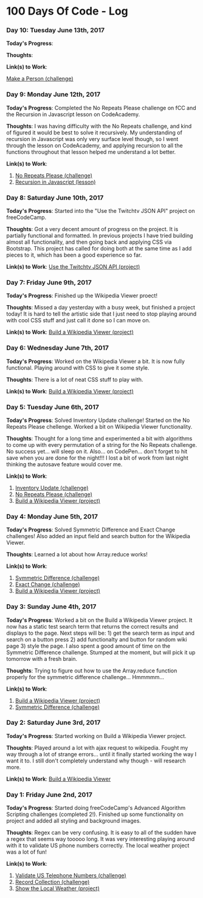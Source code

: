 # 100 Days Of Code - Log

### Day 10: Tuesday June 13th, 2017

**Today's Progress**:

**Thoughts**:

**Link(s) to Work**:

[Make a Person (challenge)](https://www.freecodecamp.com/challenges/make-a-person)


### Day 9: Monday June 12th, 2017

**Today's Progress**: Completed the No Repeats Please challenge on fCC and the Recursion in Javascript lesson on CodeAcademy.

**Thoughts**: I was having difficulty with the No Repeats challenge, and kind of figured it would be best to solve it recursively. My understanding of recursion in Javascript was only very surface level though, so I went through the lesson on CodeAcademy, and applying recursion to all the functions throughout that lesson helped me understand a lot better. 

**Link(s) to Work**:
1. [No Repeats Please (challenge)](https://www.freecodecamp.com/challenges/no-repeats-please)
2. [Recursion in Javascript (lesson)](https://www.codecademy.com/courses/javascript-lesson-205/0/1)

### Day 8: Saturday June 10th, 2017

**Today's Progress**: Started into the "Use the Twitchtv JSON API" project on freeCodeCamp.

**Thoughts**: Got a very decent amount of progress on the project. It is partially functional and formatted. In previous projects I have tried building almost all functionality, and then going back and applying CSS via Bootstrap. This project has called for doing both at the same time as I add pieces to it, which has been a good experience so far.

**Link(s) to Work**:
[Use the Twitchtv JSON API (project)](https://codepen.io/Sandbin42/full/qjZNxz/)

### Day 7: Friday June 9th, 2017

**Today's Progress**: Finished up the Wikipedia Viewer proect!

**Thoughts**: Missed a day yesterday with a busy week, but finished a project today! It is hard to tell the artistic side that I just need to stop playing around with cool CSS stuff and just call it done so I can move on.

**Link(s) to Work**:
[Build a Wikipedia Viewer (project)](https://codepen.io/Sandbin42/full/wevYer/)

### Day 6: Wednesday June 7th, 2017

**Today's Progress**: Worked on the Wikipedia Viewer a bit. It is now fully functional. Playing around with CSS to give it some style.

**Thoughts**: There is a lot of neat CSS stuff to play with.

**Link(s) to Work**:
[Build a Wikipedia Viewer (project)](https://codepen.io/Sandbin42/pen/wevYer?editors=1010)

### Day 5: Tuesday June 6th, 2017

**Today's Progress**: Solved Inventory Update challenge! Started on the No Repeats Please chellenge. Worked a bit on Wikipedia Viewer functionality.

**Thoughts**: Thought for a long time and experimented a bit with algorithms to come up with every permutation of a string for the No Repeats challenge. No success yet... will sleep on it. Also... on CodePen... don't forget to hit save when you are done for the night!!! I lost a bit of work from last night thinking the autosave feature would cover me.

**Link(s) to Work**:
1. [Inventory Update (challenge)](https://www.freecodecamp.com/challenges/inventory-update)
2. [No Repeats Please (challenge)](https://www.freecodecamp.com/challenges/no-repeats-please)
3. [Build a Wikipedia Viewer (project)](https://codepen.io/Sandbin42/pen/wevYer?editors=1010)

### Day 4: Monday June 5th, 2017

**Today's Progress**: Solved Symmetric Difference and Exact Change challenges! Also added an input field and search button for the Wikipedia Viewer.

**Thoughts**: Learned a lot about how Array.reduce works!

**Link(s) to Work**:
1. [Symmetric Difference (challenge)](https://www.freecodecamp.com/challenges/symmetric-difference)
2. [Exact Change (challenge)](https://www.freecodecamp.com/challenges/exact-change)
3. [Build a Wikipedia Viewer (project)](https://codepen.io/Sandbin42/pen/wevYer?editors=1010)

### Day 3: Sunday June 4th, 2017

**Today's Progress**: Worked a bit on the Build a Wikipedia Viewer project. It now has a static test search term that returns the correct results and displays to the page. Next steps will be: 1) get the search term as input and search on a button press 2) add functionalty and button for random wiki page 3) style the page. I also spent a good amount of time on the Symmetric Difference challenge. Stumped at the moment, but will pick it up tomorrow with a fresh brain.

**Thoughts**: Trying to figure out how to use the Array.reduce function properly for the symmetric difference challenge... Hmmmmm...

**Link(s) to Work**:
1. [Build a Wikipedia Viewer (project)](https://codepen.io/Sandbin42/pen/wevYer?editors=1010)
2. [Symmetric Difference (challenge)](https://www.freecodecamp.com/challenges/symmetric-difference)

### Day 2: Saturday June 3rd, 2017

**Today's Progress**: Started working on Build a Wikipedia Viewer project.

**Thoughts**: Played around a lot with ajax request to wikipedia. Fought my way through a lot of strange errors... until it finally started working the way I want it to. I still don't completely understand why though - will research more.

**Link(s) to Work**:
[Build a Wikipedia Viewer](https://codepen.io/Sandbin42/pen/wevYer?editors=1010)

### Day 1: Friday June 2nd, 2017

**Today's Progress**: Started doing freeCodeCamp's Advanced Algorithm Scripting challenges (completed 2!). Finished up some functionality on project and added all styling and background images.

**Thoughts**: Regex can be very confusing. It is easy to all of the sudden have a regex that seems way tooooo long. It was very interesting playing around with it to validate US phone numbers correctly. The local weather project was a lot of fun!

**Link(s) to Work**:
1. [Validate US Telephone Numbers (challenge)](https://www.freecodecamp.com/challenges/validate-us-telephone-numbers)
2. [Record Collection (challenge)](https://www.freecodecamp.com/challenges/record-collection)
3. [Show the Local Weather (project)](https://codepen.io/Sandbin42/full/EmGZzm/)

<!--- 
My template:
### Day 1: Friday June 2nd, 2017

**Today's Progress**:

**Thoughts**:

**Link(s) to Work**:

### Day 0: February 30, 2016 (Example 1)
##### (delete me or comment me out)

**Today's Progress**: Fixed CSS, worked on canvas functionality for the app.

**Thoughts:** I really struggled with CSS, but, overall, I feel like I am slowly getting better at it. Canvas is still new for me, but I managed to figure out some basic functionality.

**Link to work:** [Calculator App](http://www.example.com)

### Day 0: February 30, 2016 (Example 2)
##### (delete me or comment me out)

**Today's Progress**: Fixed CSS, worked on canvas functionality for the app.

**Thoughts**: I really struggled with CSS, but, overall, I feel like I am slowly getting better at it. Canvas is still new for me, but I managed to figure out some basic functionality.

**Link(s) to work**: [Calculator App](http://www.example.com)


### Day 1: June 27, Monday

**Today's Progress**: I've gone through many exercises on FreeCodeCamp.

**Thoughts** I've recently started coding, and it's a great feeling when I finally solve an algorithm challenge after a lot of attempts and hours spent.

**Link(s) to work**
1. [Find the Longest Word in a String](https://www.freecodecamp.com/challenges/find-the-longest-word-in-a-string)
2. [Title Case a Sentence](https://www.freecodecamp.com/challenges/title-case-a-sentence) --->
